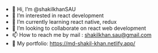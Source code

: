 - 👋 Hi, I’m @shakilkhanSAU
- 👀 I’m interested in react development
- 🌱 I’m currently learning react native, redux
- 💞️ I’m looking to collaborate on react web development
- 📫 How to reach me by mail : shakilkhan.sau@gmail.com
- 👀 My portfolio: https://md-shakil-khan.netlify.app/

<!---
shakilkhanSAU/shakilkhanSAU is a ✨ special ✨ repository because its `README.md` (this file) appears on your GitHub profile.
You can click the Preview link to take a look at your changes.
--->
